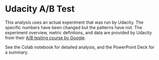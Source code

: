 # Udacity A/B Test

This analysis uses an actual experiment that was run by Udacity. The specific numbers have been changed but the patterns have not. The experiment overview, metric defintions, and data are provided by Udacity from their [A/B testing course by Google](https://www.udacity.com/course/ab-testing--ud257).

See the Colab notebook for detailed analysis, and the PowerPoint Deck for a summary.
